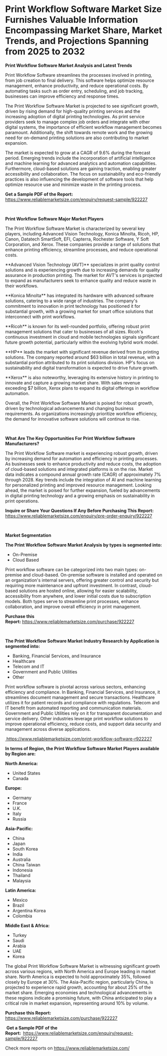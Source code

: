 <p><h1>Print Workflow Software Market Size Furnishes Valuable Information Encompassing Market Share, Market Trends, and Projections Spanning from 2025 to 2032</h1></p><p><strong>Print Workflow Software Market Analysis and Latest Trends</strong></p>
<p><p>Print Workflow Software streamlines the processes involved in printing, from job creation to final delivery. This software helps optimize resource management, enhance productivity, and reduce operational costs. By automating tasks such as order entry, scheduling, and job tracking, businesses can improve efficiency and response times.</p><p>The Print Workflow Software Market is projected to see significant growth, driven by rising demand for high-quality printing services and the increasing adoption of digital printing technologies. As print service providers seek to manage complex job orders and integrate with other digital systems, the importance of efficient workflow management becomes paramount. Additionally, the shift towards remote work and the growing need for on-demand printing solutions are also contributing to market expansion.</p><p>The market is expected to grow at a CAGR of 9.6% during the forecast period. Emerging trends include the incorporation of artificial intelligence and machine learning for advanced analytics and automation capabilities. Furthermore, cloud-based solutions are gaining traction, enabling greater accessibility and collaboration. The focus on sustainability and eco-friendly practices is also influencing the development of software tools that help optimize resource use and minimize waste in the printing process.</p></p>
<p><strong>Get a Sample PDF of the Report:&nbsp;</strong> <a href="https://www.reliablemarketsize.com/enquiry/request-sample/922227?utm_campaign=1103&utm_medium=2&utm_source=Github&utm_content=ia&utm_term=07032025&utm_id=print-workflow-software">https://www.reliablemarketsize.com/enquiry/request-sample/922227</a></p>
<p>&nbsp;</p>
<p><strong>Print Workflow Software Major Market Players</strong></p>
<p><p>The Print Workflow Software Market is characterized by several key players, including Advanced Vision Technology, Konica Minolta, Ricoh, HP, Canon, Datatech SmartSoft, EFI, Capterra, Rochester Software, Y Soft Corporation, and Xerox. These companies provide a range of solutions that enhance printing efficiency, streamline processes, and reduce operational costs.</p><p>**Advanced Vision Technology (AVT)** specializes in print quality control solutions and is experiencing growth due to increasing demands for quality assurance in production printing. The market for AVT's services is projected to expand as manufacturers seek to enhance quality and reduce waste in their workflows.</p><p>**Konica Minolta** has integrated its hardware with advanced software solutions, catering to a wide range of industries. The company's commitment to innovation in print technology has positioned it for substantial growth, with a growing market for smart office solutions that interconnect with print workflows.</p><p>**Ricoh** is known for its well-rounded portfolio, offering robust print management solutions that cater to businesses of all sizes. Ricoh's continuous investment in cloud and mobile technologies signals significant future growth potential, particularly within the evolving hybrid work model.</p><p>**HP** leads the market with significant revenue derived from its printing solutions. The company reported around $63 billion in total revenue, with a substantial portion attributed to its print solutions division. HP's focus on sustainability and digital transformation is expected to drive future growth.</p><p>**Xerox** is also noteworthy, leveraging its extensive history in printing to innovate and capture a growing market share. With sales revenue exceeding $7 billion, Xerox plans to expand its digital offerings in workflow automation.</p><p>Overall, the Print Workflow Software Market is poised for robust growth, driven by technological advancements and changing business requirements. As organizations increasingly prioritize workflow efficiency, the demand for innovative software solutions will continue to rise.</p></p>
<p>&nbsp;</p>
<p><strong>What Are The Key Opportunities For Print Workflow Software Manufacturers?</strong></p>
<p><p>The Print Workflow Software market is experiencing robust growth, driven by increasing demand for automation and efficiency in printing processes. As businesses seek to enhance productivity and reduce costs, the adoption of cloud-based solutions and integrated platforms is on the rise. Market data indicates a compound annual growth rate (CAGR) of approximately 7% through 2028. Key trends include the integration of AI and machine learning for personalized printing and improved resource management. Looking ahead, the market is poised for further expansion, fueled by advancements in digital printing technology and a growing emphasis on sustainability in print operations.</p></p>
<p><strong>Inquire or Share Your Questions If Any Before Purchasing This Report:</strong> <a href="https://www.reliablemarketsize.com/enquiry/pre-order-enquiry/922227?utm_campaign=1103&utm_medium=2&utm_source=Github&utm_content=ia&utm_term=07032025&utm_id=print-workflow-software">https://www.reliablemarketsize.com/enquiry/pre-order-enquiry/922227</a></p>
<p>&nbsp;</p>
<p><strong>Market Segmentation</strong></p>
<p><strong>The Print Workflow Software Market Analysis by types is segmented into:</strong></p>
<p><ul><li>On-Premise</li><li>Cloud Based</li></ul></p>
<p><p>Print workflow software can be categorized into two main types: on-premise and cloud-based. On-premise software is installed and operated on an organization's internal servers, offering greater control and security but requiring more maintenance and upfront investment. In contrast, cloud-based solutions are hosted online, allowing for easier scalability, accessibility from anywhere, and lower initial costs due to subscription models. Both types serve to streamline print processes, enhance collaboration, and improve overall efficiency in print management.</p></p>
<p><strong>Purchase this Report:&nbsp;</strong><a href="https://www.reliablemarketsize.com/purchase/922227?utm_campaign=1103&utm_medium=2&utm_source=Github&utm_content=ia&utm_term=07032025&utm_id=print-workflow-software">https://www.reliablemarketsize.com/purchase/922227</a></p>
<p>&nbsp;</p>
<p><strong>The Print Workflow Software Market Industry Research by Application is segmented into:</strong></p>
<p><ul><li>Banking, Financial Services, and Insurance</li><li>Healthcare</li><li>Telecom and IT</li><li>Government and Public Utilities</li><li>Other</li></ul></p>
<p><p>Print workflow software is pivotal across various sectors, enhancing efficiency and compliance. In Banking, Financial Services, and Insurance, it streamlines document management and secure transactions. Healthcare utilizes it for patient records and compliance with regulations. Telecom and IT benefit from automated reporting and communication materials. Government and Public Utilities rely on it for transparent documentation and service delivery. Other industries leverage print workflow solutions to improve operational efficiency, reduce costs, and support data security and management across diverse applications.</p></p>
<p><a href="https://www.reliablemarketsize.com/print-workflow-software-r922227?utm_campaign=1103&utm_medium=2&utm_source=Github&utm_content=ia&utm_term=07032025&utm_id=print-workflow-software">&nbsp;https://www.reliablemarketsize.com/print-workflow-software-r922227</a></p>
<p><strong>In terms of Region, the Print Workflow Software Market Players available by Region are:</strong></p>
<p>
    <p> <strong> North America: </strong>
        <ul>
            <li>United States</li>
            <li>Canada</li>
        </ul>
        </p> 
    <p> <strong> Europe: </strong>
        <ul>
            <li>Germany</li>
            <li>France</li>
            <li>U.K.</li>
            <li>Italy</li>
            <li>Russia</li>
        </ul>
        </p> 
    <p> <strong> Asia-Pacific: </strong>
        <ul>
            <li>China</li>
            <li>Japan</li>
            <li>South Korea</li>
            <li>India</li>
            <li>Australia</li>
            <li>China Taiwan</li>
            <li>Indonesia</li>
            <li>Thailand</li>
            <li>Malaysia</li>
        </ul>
        </p> 
    <p> <strong> Latin America: </strong>
        <ul>
            <li>Mexico</li>
            <li>Brazil</li>
            <li>Argentina Korea</li>
            <li>Colombia</li>
        </ul>
        </p> 
    <p> <strong> Middle East & Africa: </strong>
        <ul>
            <li>Turkey</li>
            <li>Saudi</li>
            <li>Arabia</li>
            <li>UAE</li>
            <li>Korea</li>
        </ul>
    </p>
    </p>
<p><p>The global Print Workflow Software Market is witnessing significant growth across various regions, with North America and Europe leading in market share. North America is expected to hold approximately 35%, followed closely by Europe at 30%. The Asia-Pacific region, particularly China, is projected to experience rapid growth, accounting for about 25% of the market share. Emerging economies and technological advancements in these regions indicate a promising future, with China anticipated to play a critical role in market expansion, representing around 10% by volume.</p></p>
<p><strong>Purchase this Report: </strong><a href="https://www.reliablemarketsize.com/purchase/922227?utm_campaign=1103&utm_medium=2&utm_source=Github&utm_content=ia&utm_term=07032025&utm_id=print-workflow-software">https://www.reliablemarketsize.com/purchase/922227</a></p>
<p>&nbsp;<strong>Get a Sample PDF of the Report:&nbsp;&nbsp;</strong><a href="https://www.reliablemarketsize.com/enquiry/request-sample/922227?utm_campaign=1103&utm_medium=2&utm_source=Github&utm_content=ia&utm_term=07032025&utm_id=print-workflow-software">https://www.reliablemarketsize.com/enquiry/request-sample/922227</a></p>
<p><strong></strong></p>
<p>Check more reports on <a href="https://www.reliablemarketsize.com/?utm_campaign=1103&utm_medium=2&utm_source=Github&utm_content=ia&utm_term=07032025&utm_id=print-workflow-software">https://www.reliablemarketsize.com/</a></p>